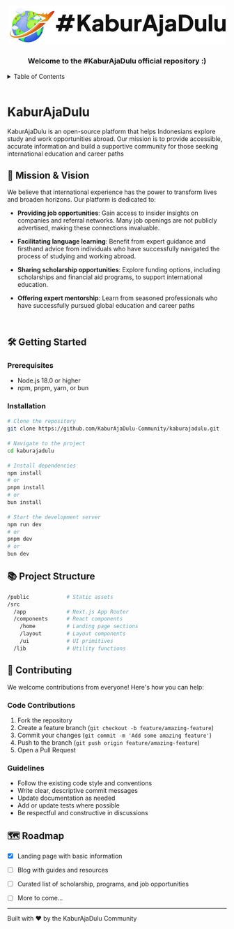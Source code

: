 <br />

<div align="center">
  <a href="https://discord.com/invite/KaburAjaDulu">
    <img src="/public/intoTheLmao.jpg" alt="KaburAjaDulu_logo" width="500">
  </a>

  <h3 align="center">Welcome to the #KaburAjaDulu official repository :)</h3>
</div>

<details>
    <summary>Table of Contents</summary>
    <ol>
        <li>
            <a href="#-Kabur-Aja-Dulu">KaburAjaDulu</a>
        </li>
        <li><a href="#🚀-Mission-&-Vision">🚀 Mission & Vision</a></li>
        <li>
            <a href="#🛠️-Getting-Started">🛠️ Getting Started</a>
            <ul>
                <li><a href="#Prerequisites">Prerequisites</a></li>
                <li><a href="#Installation">Installation</a></li>
            </ul>
        </li>
        <li><a href="#📚-Project-Structure">📚 Project Structure</a></li>
        <li>
          <a href="#🤝-Contributing">🤝 Contributing</a>
            <ul>
                <li><a href="#Code-Contributions">Code Contributions</a></li>
                <li><a href="#Guidelines">Guidelines</a></li>
                <li><a href="#Guidelines">🗺️ Roadmap</a></li>
            </ul>
        </li>
    </ol>
</details>

<br/>

# KaburAjaDulu
KaburAjaDulu is an open-source platform that helps Indonesians explore study and work opportunities abroad. Our mission is to provide accessible, accurate information and build a supportive community for those seeking international education and career paths

## 🚀 Mission & Vision
We believe that international experience has the power to transform lives and broaden horizons. Our platform is dedicated to:

- **Providing job opportunities**: Gain access to insider insights on companies and referral networks. Many job openings are not publicly advertised, making these connections invaluable.

- **Facilitating language learning**: Benefit from expert guidance and firsthand advice from individuals who have successfully navigated the process of studying and working abroad.

- **Sharing scholarship opportunities**: Explore funding options, including scholarships and financial aid programs, to support international education.

- **Offering expert mentorship**: Learn from seasoned professionals who have successfully pursued global education and career paths

<br/>

## 🛠️ Getting Started
### Prerequisites

- Node.js 18.0 or higher
- npm, pnpm, yarn, or bun

### Installation
```sh
# Clone the repository
git clone https://github.com/KaburAjaDulu-Community/kaburajadulu.git

# Navigate to the project
cd kaburajadulu

# Install dependencies
npm install
# or
pnpm install
# or
bun install

# Start the development server
npm run dev
# or
pnpm dev
# or
bun dev
```

## 📚 Project Structure

```sh
/public            # Static assets
/src
  /app             # Next.js App Router
  /components      # React components
    /home          # Landing page sections
    /layout        # Layout components
    /ui            # UI primitives
  /lib             # Utility functions
```

## 🤝 Contributing
We welcome contributions from everyone! Here's how you can help:

### Code Contributions

1. Fork the repository
2. Create a feature branch (`git checkout -b feature/amazing-feature`)
3. Commit your changes (`git commit -m 'Add some amazing feature'`)
4. Push to the branch (`git push origin feature/amazing-feature`)
5. Open a Pull Request

### Guidelines

- Follow the existing code style and conventions
- Write clear, descriptive commit messages
- Update documentation as needed
- Add or update tests where possible
- Be respectful and constructive in discussions

## 🗺️ Roadmap

- [x] Landing page with basic information
- [ ] Blog with guides and resources
- [ ] Curated list of scholarship, programs, and job opportunities
- [ ] More to come...


---

Built with ❤️ by the KaburAjaDulu Community

